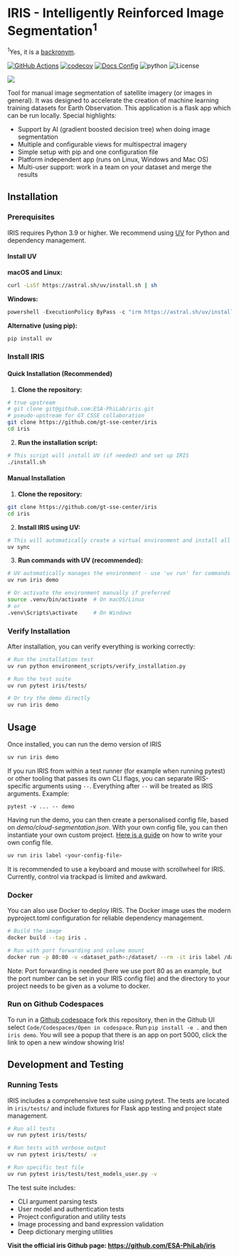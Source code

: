 # IRIS - Intelligently Reinforced Image Segmentation<sup>1</sup>
<sup>1</sup>Yes, it is a <a href="https://en.wikipedia.org/wiki/Backronym">backronym</a>.


[![GitHub Actions](https://img.shields.io/github/actions/workflow/status/gt-sse-center/iris/ci.yml?logo=githubA)](https://github.com/gt-sse-center/iris/actions?query=workflow%3ACI)
[![codecov](https://codecov.io/gh/loriab/iris/graph/badge.svg)](https://codecov.io/gh/loriab/iris)
[![Docs Config](https://img.shields.io/badge/Docs-configuration_file-lightblue)](https://github.com/gt-sse-center/iris/blob/master/docs/config.md)
![python](https://img.shields.io/badge/python-3.9+-blue.svg)
![License](https://img.shields.io/github/license/gt-sse-center/iris)
<!--[![Documentation
Status](https://img.shields.io/github/actions/workflow/status/MolSSI/QCManyBody/ci.yml?label=docs&logo=readthedocs&logoColor=white)](https://molssi.github.io/QCManyBody/)-->
<!--[![Conda (channel
only)](https://img.shields.io/conda/vn/conda-forge/qcmanybody?color=blue&logo=anaconda&logoColor=white)](https://anaconda.org/conda-forge/qcmanybody)-->


<img src="preview/segmentation.png" />

Tool for manual image segmentation of satellite imagery (or images in general). It was designed to accelerate the creation of machine learning training datasets for Earth Observation. This application is a flask app which can be run locally. Special highlights:
* Support by AI (gradient boosted decision tree) when doing image segmentation
* Multiple and configurable views for multispectral imagery
* Simple setup with pip and one configuration file
* Platform independent app (runs on Linux, Windows and Mac OS)
* Multi-user support: work in a team on your dataset and merge the results

## Installation

### Prerequisites

IRIS requires Python 3.9 or higher. We recommend using [UV](https://docs.astral.sh/uv/) for Python and dependency management.

#### Install UV

**macOS and Linux:**
```bash
curl -LsSf https://astral.sh/uv/install.sh | sh
```

**Windows:**
```powershell
powershell -ExecutionPolicy ByPass -c "irm https://astral.sh/uv/install.ps1 | iex"
```

**Alternative (using pip):**
```bash
pip install uv
```

### Install IRIS

#### Quick Installation (Recommended)

1. **Clone the repository:**
```bash
# true upstream
# git clone git@github.com:ESA-PhiLab/iris.git
# pseudo-upstream for GT CSSE collaboration
git clone https://github.com/gt-sse-center/iris
cd iris
```

2. **Run the installation script:**
```bash
# This script will install UV (if needed) and set up IRIS
./install.sh
```

#### Manual Installation

1. **Clone the repository:**
```bash
git clone https://github.com/gt-sse-center/iris
cd iris
```

2. **Install IRIS using UV:**
```bash
# This will automatically create a virtual environment and install all dependencies
uv sync
```

3. **Run commands with UV (recommended):**
```bash
# UV automatically manages the environment - use 'uv run' for commands
uv run iris demo

# Or activate the environment manually if preferred
source .venv/bin/activate  # On macOS/Linux
# or
.venv\Scripts\activate     # On Windows
```

### Verify Installation

After installation, you can verify everything is working correctly:

```bash
# Run the installation test
uv run python environment_scripts/verify_installation.py

# Run the test suite
uv run pytest iris/tests/

# Or try the demo directly
uv run iris demo
```


## Usage

Once installed, you can run the demo version of IRIS

```bash
uv run iris demo
```

If you run IRIS from within a test runner (for example when running pytest) or other tooling that passes its own CLI flags, you can separate IRIS-specific arguments using `--`. Everything after `--` will be treated as IRIS arguments. Example:

```
pytest -v ... -- demo
```

Having run the demo, you can then create a personalised config file, based on _demo/cloud-segmentation.json_. With your own config file, you can then instantiate your own custom project. <a href="https://github.com/ESA-PhiLab/iris/blob/master/docs/config.md">Here is a guide</a> on how to write your own config file.

```bash
uv run iris label <your-config-file>
```

It is recommended to use a keyboard and mouse with scrollwheel for IRIS. Currently, control via trackpad is limited and awkward.

### Docker

You can also use Docker to deploy IRIS. The Docker image uses the modern pyproject.toml configuration for reliable dependency management.

```bash
# Build the image
docker build --tag iris .

# Run with port forwarding and volume mount
docker run -p 80:80 -v <dataset_path>:/dataset/ --rm -it iris label /dataset/cloud-segmentation.json
```

Note: Port forwarding is needed (here we use port 80 as an example, but the port number can be set in your IRIS config file) and the directory to your project needs to be given as a volume to docker.

### Run on Github Codespaces
To run in a [Github codespace](https://docs.github.com/en/codespaces/overview) fork this repository, then in the Github UI select `Code/Codespaces/Open in codespace`. Run `pip install -e .` and then `iris demo`. You will see a popup that there is an app on port 5000, click the link to open a new window showing Iris!


## Development and Testing

### Running Tests

IRIS includes a comprehensive test suite using pytest. The tests are located in `iris/tests/` and include fixtures for Flask app testing and project state management.

```bash
# Run all tests
uv run pytest iris/tests/

# Run tests with verbose output
uv run pytest iris/tests/ -v

# Run specific test file
uv run pytest iris/tests/test_models_user.py -v
```

The test suite includes:
- CLI argument parsing tests
- User model and authentication tests  
- Project configuration and utility tests
- Image processing and band expression validation
- Deep dictionary merging utilities

**Visit the official iris Github page:  https://github.com/ESA-PhiLab/iris**
